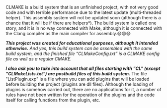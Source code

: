 CLMAKE is a build system that is an unfinished project, with not very good code and with terrible performance due to the latest update (multi-threaded helper).
This assembly system will not be updated soon (although there is a chance that it will be if there are helpers*).
The build system is called one story, and it is in no way connected with Make, although it is connected with the Clang compiler as the main compiler for assembly.:smile::smile::smile:

***This project was created for educational purposes, although it intended otherwise.***
*And yes, this build system can be assembled with the same build system, and the finished file “CLMakeConfig.txt” is a CLMAKE config file as well as a regular CMAKE.*

***I also ask you to take into account that all files starting with "СL" (except "CLMakeLists.txt") are postbuild files of this build system.***
The file "ListPlugin.exp" is a file where you can add plugins that will be loaded before building the project (plugins are dll files). Although the loading of plugins is somehow carried out, there are no applications for it, a number of rules have not been written for the operation of the plugins and the code itself for calling functions from the plugin, etc.
